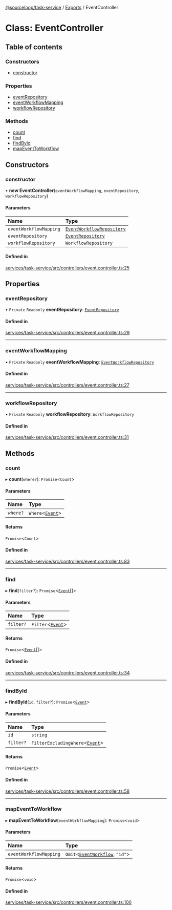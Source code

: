 [@sourceloop/task-service](../README.md) / [Exports](../modules.md) / EventController

# Class: EventController

## Table of contents

### Constructors

- [constructor](EventController.md#constructor)

### Properties

- [eventRepository](EventController.md#eventrepository)
- [eventWorkflowMapping](EventController.md#eventworkflowmapping)
- [workflowRepository](EventController.md#workflowrepository)

### Methods

- [count](EventController.md#count)
- [find](EventController.md#find)
- [findById](EventController.md#findbyid)
- [mapEventToWorkflow](EventController.md#mapeventtoworkflow)

## Constructors

### constructor

• **new EventController**(`eventWorkflowMapping`, `eventRepository`, `workflowRepository`)

#### Parameters

| Name | Type |
| :------ | :------ |
| `eventWorkflowMapping` | [`EventWorkflowRepository`](EventWorkflowRepository.md) |
| `eventRepository` | [`EventRepository`](EventRepository.md) |
| `workflowRepository` | `WorkflowRepository` |

#### Defined in

[services/task-service/src/controllers/event.controller.ts:25](https://github.com/sourcefuse/loopback4-microservice-catalog/blob/93a7f917/services/task-service/src/controllers/event.controller.ts#L25)

## Properties

### eventRepository

• `Private` `Readonly` **eventRepository**: [`EventRepository`](EventRepository.md)

#### Defined in

[services/task-service/src/controllers/event.controller.ts:29](https://github.com/sourcefuse/loopback4-microservice-catalog/blob/93a7f917/services/task-service/src/controllers/event.controller.ts#L29)

___

### eventWorkflowMapping

• `Private` `Readonly` **eventWorkflowMapping**: [`EventWorkflowRepository`](EventWorkflowRepository.md)

#### Defined in

[services/task-service/src/controllers/event.controller.ts:27](https://github.com/sourcefuse/loopback4-microservice-catalog/blob/93a7f917/services/task-service/src/controllers/event.controller.ts#L27)

___

### workflowRepository

• `Private` `Readonly` **workflowRepository**: `WorkflowRepository`

#### Defined in

[services/task-service/src/controllers/event.controller.ts:31](https://github.com/sourcefuse/loopback4-microservice-catalog/blob/93a7f917/services/task-service/src/controllers/event.controller.ts#L31)

## Methods

### count

▸ **count**(`where?`): `Promise`<`Count`\>

#### Parameters

| Name | Type |
| :------ | :------ |
| `where?` | `Where`<[`Event`](Event.md)\> |

#### Returns

`Promise`<`Count`\>

#### Defined in

[services/task-service/src/controllers/event.controller.ts:83](https://github.com/sourcefuse/loopback4-microservice-catalog/blob/93a7f917/services/task-service/src/controllers/event.controller.ts#L83)

___

### find

▸ **find**(`filter?`): `Promise`<[`Event`](Event.md)[]\>

#### Parameters

| Name | Type |
| :------ | :------ |
| `filter?` | `Filter`<[`Event`](Event.md)\> |

#### Returns

`Promise`<[`Event`](Event.md)[]\>

#### Defined in

[services/task-service/src/controllers/event.controller.ts:34](https://github.com/sourcefuse/loopback4-microservice-catalog/blob/93a7f917/services/task-service/src/controllers/event.controller.ts#L34)

___

### findById

▸ **findById**(`id`, `filter?`): `Promise`<[`Event`](Event.md)\>

#### Parameters

| Name | Type |
| :------ | :------ |
| `id` | `string` |
| `filter?` | `FilterExcludingWhere`<[`Event`](Event.md)\> |

#### Returns

`Promise`<[`Event`](Event.md)\>

#### Defined in

[services/task-service/src/controllers/event.controller.ts:58](https://github.com/sourcefuse/loopback4-microservice-catalog/blob/93a7f917/services/task-service/src/controllers/event.controller.ts#L58)

___

### mapEventToWorkflow

▸ **mapEventToWorkflow**(`eventWorkflowMapping`): `Promise`<`void`\>

#### Parameters

| Name | Type |
| :------ | :------ |
| `eventWorkflowMapping` | `Omit`<[`EventWorkflow`](EventWorkflow.md), ``"id"``\> |

#### Returns

`Promise`<`void`\>

#### Defined in

[services/task-service/src/controllers/event.controller.ts:100](https://github.com/sourcefuse/loopback4-microservice-catalog/blob/93a7f917/services/task-service/src/controllers/event.controller.ts#L100)
